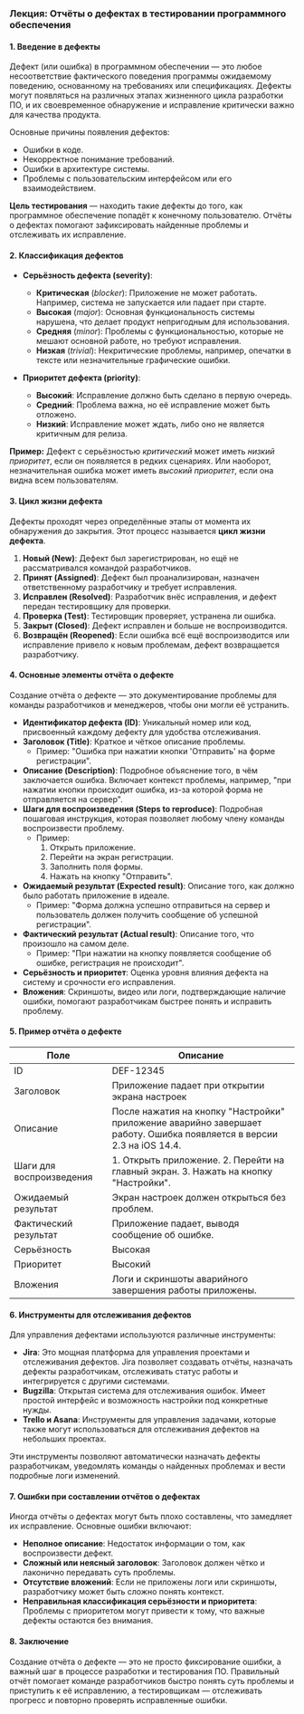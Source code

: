 ### Лекция: Отчёты о дефектах в тестировании программного обеспечения

#### 1. **Введение в дефекты**
Дефект (или ошибка) в программном обеспечении — это любое несоответствие фактического поведения программы ожидаемому поведению, основанному на требованиях или спецификациях. Дефекты могут появляться на различных этапах жизненного цикла разработки ПО, и их своевременное обнаружение и исправление критически важно для качества продукта. 

Основные причины появления дефектов:
- Ошибки в коде.
- Некорректное понимание требований.
- Ошибки в архитектуре системы.
- Проблемы с пользовательским интерфейсом или его взаимодействием.

**Цель тестирования** — находить такие дефекты до того, как программное обеспечение попадёт к конечному пользователю. Отчёты о дефектах помогают зафиксировать найденные проблемы и отслеживать их исправление.

#### 2. **Классификация дефектов**

- **Серьёзность дефекта (severity)**:
  - **Критическая** (*blocker*): Приложение не может работать. Например, система не запускается или падает при старте.
  - **Высокая** (*major*): Основная функциональность системы нарушена, что делает продукт непригодным для использования.
  - **Средняя** (*minor*): Проблемы с функциональностью, которые не мешают основной работе, но требуют исправления.
  - **Низкая** (*trivial*): Некритические проблемы, например, опечатки в тексте или незначительные графические ошибки.

- **Приоритет дефекта (priority)**:
  - **Высокий**: Исправление должно быть сделано в первую очередь.
  - **Средний**: Проблема важна, но её исправление может быть отложено.
  - **Низкий**: Исправление может ждать, либо оно не является критичным для релиза.

**Пример:**
Дефект с серьёзностью *критический* может иметь *низкий приоритет*, если он появляется в редких сценариях. Или наоборот, незначительная ошибка может иметь *высокий приоритет*, если она видна всем пользователям.

#### 3. **Цикл жизни дефекта**

Дефекты проходят через определённые этапы от момента их обнаружения до закрытия. Этот процесс называется **цикл жизни дефекта**.

1. **Новый (New)**: Дефект был зарегистрирован, но ещё не рассматривался командой разработчиков.
2. **Принят (Assigned)**: Дефект был проанализирован, назначен ответственному разработчику и требует исправления.
3. **Исправлен (Resolved)**: Разработчик внёс исправления, и дефект передан тестировщику для проверки.
4. **Проверка (Test)**: Тестировщик проверяет, устранена ли ошибка.
5. **Закрыт (Closed)**: Дефект исправлен и больше не воспроизводится.
6. **Возвращён (Reopened)**: Если ошибка всё ещё воспроизводится или исправление привело к новым проблемам, дефект возвращается разработчику.

#### 4. **Основные элементы отчёта о дефекте**

Создание отчёта о дефекте — это документирование проблемы для команды разработчиков и менеджеров, чтобы они могли её устранить.

- **Идентификатор дефекта (ID)**: Уникальный номер или код, присвоенный каждому дефекту для удобства отслеживания.
- **Заголовок (Title)**: Краткое и чёткое описание проблемы.
  - Пример: "Ошибка при нажатии кнопки 'Отправить' на форме регистрации".
- **Описание (Description)**: Подробное объяснение того, в чём заключается ошибка. Включает контекст проблемы, например, "при нажатии кнопки происходит ошибка, из-за которой форма не отправляется на сервер".
- **Шаги для воспроизведения (Steps to reproduce)**: Подробная пошаговая инструкция, которая позволяет любому члену команды воспроизвести проблему.
  - Пример: 
    1. Открыть приложение.
    2. Перейти на экран регистрации.
    3. Заполнить поля формы.
    4. Нажать на кнопку "Отправить".
- **Ожидаемый результат (Expected result)**: Описание того, как должно было работать приложение в идеале.
  - Пример: "Форма должна успешно отправиться на сервер и пользователь должен получить сообщение об успешной регистрации".
- **Фактический результат (Actual result)**: Описание того, что произошло на самом деле.
  - Пример: "При нажатии на кнопку появляется сообщение об ошибке, регистрация не происходит".
- **Серьёзность и приоритет**: Оценка уровня влияния дефекта на систему и срочности его исправления.
- **Вложения**: Скриншоты, видео или логи, подтверждающие наличие ошибки, помогают разработчикам быстрее понять и исправить проблему.

#### 5. **Пример отчёта о дефекте**

| Поле                 | Описание                                              |
|----------------------|-------------------------------------------------------|
| ID                   | DEF-12345                                             |
| Заголовок            | Приложение падает при открытии экрана настроек         |
| Описание             | После нажатия на кнопку "Настройки" приложение аварийно завершает работу. Ошибка появляется в версии 2.3 на iOS 14.4. |
| Шаги для воспроизведения | 1. Открыть приложение. 2. Перейти на главный экран. 3. Нажать на кнопку "Настройки". |
| Ожидаемый результат  | Экран настроек должен открыться без проблем.          |
| Фактический результат | Приложение падает, выводя сообщение об ошибке.        |
| Серьёзность          | Высокая                                               |
| Приоритет            | Высокий                                               |
| Вложения             | Логи и скриншоты аварийного завершения работы приложены. |

#### 6. **Инструменты для отслеживания дефектов**

Для управления дефектами используются различные инструменты:

- **Jira**: Это мощная платформа для управления проектами и отслеживания дефектов. Jira позволяет создавать отчёты, назначать дефекты разработчикам, отслеживать статус работы и интегрируется с другими системами.
- **Bugzilla**: Открытая система для отслеживания ошибок. Имеет простой интерфейс и возможность настройки под конкретные нужды.
- **Trello и Asana**: Инструменты для управления задачами, которые также могут использоваться для отслеживания дефектов на небольших проектах.

Эти инструменты позволяют автоматически назначать дефекты разработчикам, уведомлять команды о найденных проблемах и вести подробные логи изменений.

#### 7. **Ошибки при составлении отчётов о дефектах**

Иногда отчёты о дефектах могут быть плохо составлены, что замедляет их исправление. Основные ошибки включают:
- **Неполное описание**: Недостаток информации о том, как воспроизвести дефект.
- **Сложный или неясный заголовок**: Заголовок должен чётко и лаконично передавать суть проблемы.
- **Отсутствие вложений**: Если не приложены логи или скриншоты, разработчику может быть сложно понять контекст.
- **Неправильная классификация серьёзности и приоритета**: Проблемы с приоритетом могут привести к тому, что важные дефекты остаются без внимания.

#### 8. **Заключение**

Создание отчёта о дефекте — это не просто фиксирование ошибки, а важный шаг в процессе разработки и тестирования ПО. Правильный отчёт помогает команде разработчиков быстро понять суть проблемы и приступить к её исправлению, а тестировщикам — отслеживать прогресс и повторно проверять исправленные ошибки.
